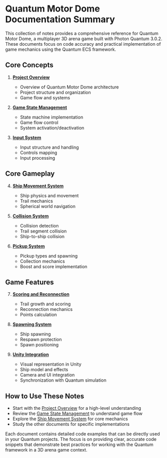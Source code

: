 # Quantum Motor Dome Documentation Summary

This collection of notes provides a comprehensive reference for Quantum Motor Dome, a multiplayer 3D arena game built with Photon Quantum 3.0.2. These documents focus on code accuracy and practical implementation of game mechanics using the Quantum ECS framework.

## Core Concepts

1. [**Project Overview**](01-project-overview.md)
   - Overview of Quantum Motor Dome architecture
   - Project structure and organization
   - Game flow and systems

2. [**Game State Management**](02-game-state-management.md)
   - State machine implementation
   - Game flow control
   - System activation/deactivation

3. [**Input System**](03-input-system.md)
   - Input structure and handling
   - Controls mapping
   - Input processing

## Core Gameplay

4. [**Ship Movement System**](04-ship-movement-system.md)
   - Ship physics and movement
   - Trail mechanics
   - Spherical world navigation

5. [**Collision System**](05-collision-system.md)
   - Collision detection
   - Trail segment collision
   - Ship-to-ship collision

6. [**Pickup System**](06-pickup-system.md)
   - Pickup types and spawning
   - Collection mechanics
   - Boost and score implementation

## Game Features

7. [**Scoring and Reconnection**](07-scoring-and-reconnection.md)
   - Trail growth and scoring
   - Reconnection mechanics
   - Points calculation

8. [**Spawning System**](08-spawning-system.md)
   - Ship spawning
   - Respawn protection
   - Spawn positioning

9. [**Unity Integration**](09-unity-integration.md)
   - Visual representation in Unity
   - Ship model and effects
   - Camera and UI integration
   - Synchronization with Quantum simulation

## How to Use These Notes

- Start with the [Project Overview](01-project-overview.md) for a high-level understanding
- Review the [Game State Management](02-game-state-management.md) to understand game flow
- Explore the [Ship Movement System](04-ship-movement-system.md) for core mechanics
- Study the other documents for specific implementations

Each document contains detailed code examples that can be directly used in your Quantum projects. The focus is on providing clear, accurate code snippets that demonstrate best practices for working with the Quantum framework in a 3D arena game context.
